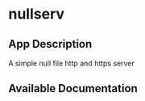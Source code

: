 # nullserv

## App Description

A simple null file http and https server

## Available Documentation


